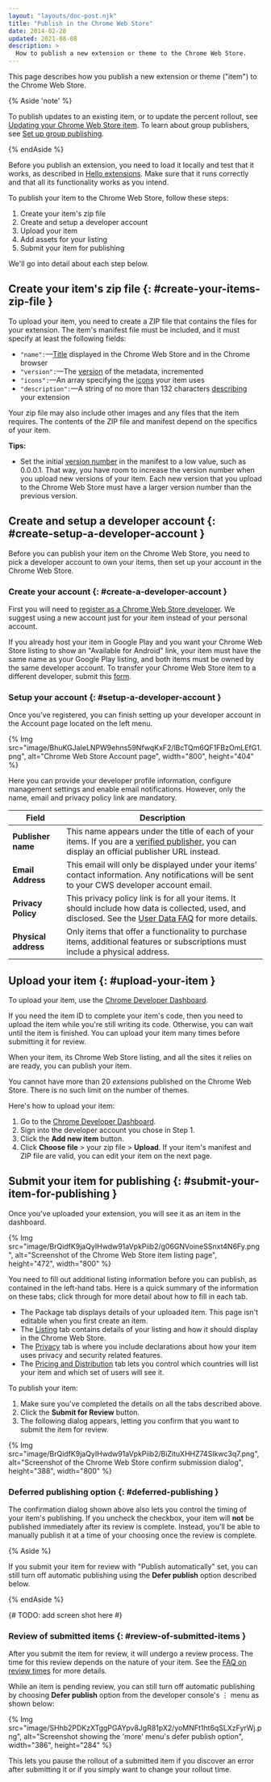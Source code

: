 ```yaml
---
layout: "layouts/doc-post.njk"
title: "Publish in the Chrome Web Store"
date: 2014-02-28
updated: 2021-08-08
description: >
  How to publish a new extension or theme to the Chrome Web Store.
---
```


This page describes how you publish a new extension or theme ("item") to the Chrome Web Store.

{% Aside 'note' %}

To publish updates to an existing item, or to update the percent rollout, see [Updating your Chrome
Web Store item][1]. To learn about group publishers, see [Set up group
publishing][2].

{% endAside %}

Before you publish an extension, you need to load it locally and test that it works, as described in
[Hello extensions][3]. Make sure that it runs correctly and that all its functionality works as you
intend.

To publish your item to the Chrome Web Store, follow these steps:

1.  Create your item's zip file
2.  Create and setup a developer account
3.  Upload your item
4.  Add assets for your listing
5.  Submit your item for publishing

We'll go into detail about each step below.

## Create your item's zip file {: #create-your-items-zip-file }

To upload your item, you need to create a ZIP file that contains the files for your extension. The
item's manifest file must be included, and it must specify at least the following fields:

- `"name":`—[Title][4] displayed in the Chrome Web Store and in the Chrome browser
- `"version":`—The [version][6] of the metadata, incremented
- `"icons":`—An array specifying the [icons][5] your item uses
- `"description":`—A string of no more than 132 characters [describing][7] your extension

Your zip file may also include other images and any files that the item requires. The contents of
the ZIP file and manifest depend on the specifics of your item.

**Tips:**

- Set the initial [version number][6] in the manifest to a low value, such as 0.0.0.1. That way, you
  have room to increase the version number when you upload new versions of your item. Each new
  version that you upload to the Chrome Web Store must have a larger version number than the
  previous version.

## Create and setup a developer account {: #create-setup-a-developer-account }

Before you can publish your item on the Chrome Web Store, you need to pick a developer account to own your items, then set up your account in the Chrome Web Store.

### Create your account {: #create-a-developer-account }

First you will need to [register as a Chrome Web Store developer][10]. We suggest using a new account just for your item instead of your personal account.

If you already host your item in Google Play and you want your Chrome Web Store listing to show an "Available for Android" link, your item must have the same name as your Google Play listing, and both items must be owned by the same developer account. To transfer your Chrome Web Store item to a different developer, submit this [form][11].

### Setup your account {: #setup-a-developer-account }

Once you've registered, you can finish setting up your developer account in the Account page located on the left menu.

{% Img src="image/BhuKGJaIeLNPW9ehns59NfwqKxF2/lBcTQm6QF1FBzOmLEfG1.png", alt="Chrome Web Store Account page", width="800", height="404" %}

Here you can provide your developer profile information, configure management settings and enable email notifications. However, only the name, email and privacy policy link are mandatory.

| Field                | Description                                                                                                                                                 |
| -------------------- | ----------------------------------------------------------------------------------------------------------------------------------------------------------- |
| **Publisher name**   | This name appears under the title of each of your items. If you are a [verified publisher][17], you can display an official publisher URL instead.          |
| **Email Address**    | This email will only be displayed under your items' contact information. Any notifications will be sent to your CWS developer account email.                |
| **Privacy Policy**   | This privacy policy link is for all your items. It should include how data is collected, used, and disclosed. See the [User Data FAQ][18] for more details. |
| **Physical address** | Only items that offer a functionality to purchase items, additional features or subscriptions must include a physical address.                              |

## Upload your item {: #upload-your-item }

To upload your item, use the [Chrome Developer Dashboard][12].

If you need the item ID to complete your item's code, then you need to upload the item while you're
still writing its code. Otherwise, you can wait until the item is finished. You can upload your item
many times before submitting it for review.

When your item, its Chrome Web Store listing, and all the sites it relies on are ready, you can
publish your item.

<div class="aside aside--note">You cannot have more than 20 <em>extensions</em> published on the Chrome Web Store. There is no such limit on the number of themes.</div>

Here's how to upload your item:

1.  Go to the [Chrome Developer Dashboard][12].
2.  Sign into the developer account you chose in Step 1.
3.  Click the **Add new item** button.
4.  Click **Choose file** > your zip file > **Upload**. If your item's manifest and ZIP file are
    valid, you can edit your item on the next page.

## Submit your item for publishing {: #submit-your-item-for-publishing }

Once you've uploaded your extension, you will see it as an item in the dashboard.

{% Img src="image/BrQidfK9jaQyIHwdw91aVpkPiib2/g06GNVoineSSnxt4N6Fy.png",
       alt="Screenshot of the Chrome Web Store item listing page", height="472", width="800" %}

You need to fill out additional listing information before you can publish, as contained in the
left-hand tabs. Here is a quick summary of the information on these tabs; click through for more
detail about how to fill in each tab.

- The Package tab displays details of your uploaded item. This page isn't editable when you first
  create an item.
- The [Listing][13] tab contains details of your listing and how it should display in the Chrome Web
  Store.
- The [Privacy][14] tab is where you include declarations about how your item uses privacy and
  security related features.
- The [Pricing and Distribution][15] tab lets you control which countries will list your item and
  which set of users will see it.

To publish your item:

1.  Make sure you've completed the details on all the tabs described above.
2.  Click the **Submit for Review** button.
3.  The following dialog appears, letting you confirm that you want to submit the item for review.

{% Img src="image/BrQidfK9jaQyIHwdw91aVpkPiib2/BiZituXHHZ74SIkwc3q7.png",
       alt="Screenshot of the Chrome Web Store confirm submission dialog",
       height="388", width="800" %}

### Deferred publishing option {: #deferred-publishing }

The confirmation dialog shown above also lets you control the timing of your item's publishing. If
you uncheck the checkbox, your item will **not** be published immediately after its review is
complete. Instead, you'll be able to manually publish it at a time of your choosing once the review
is complete.

{% Aside %}

If you submit your item for review with "Publish automatically" set, you can still turn off
automatic publishing using the **Defer publish** option described below.

{% endAside %}

{# TODO: add screen shot here #}

### Review of submitted items {: #review-of-submitted-items }

After you submit the item for review, it will undergo a review process. The time for this review
depends on the nature of your item. See the [FAQ on review times][16] for more details.

While an item is pending review, you can still turn off automatic publishing by choosing **Defer
publish** option from the developer console's &#x22EE; menu as shown below:

{% Img src="image/SHhb2PDKzXTggPGAYpv8JgR81pX2/yoMNFt1ht6qSLXzFyrWj.png",
       alt="Screenshot showing the 'more' menu's defer publish option", width="386", height="284" %}

This lets you pause the rollout of a submitted item if you discover an error after submitting it or
if you simply want to change your rollout time.

[1]: /docs/webstore/update
[2]: /docs/webstore/group-publishers
[3]: /docs/extensions/mv3/overview/#hello-extensions
[4]: /docs/extensions/mv3/manifest/name
[5]: /docs/extensions/mv3/manifest/icons
[6]: /docs/extensions/mv3/manifest/version
[7]: /docs/apps/manifest/description/
[10]: /docs/webstore/register
[11]: https://support.google.com/chrome_webstore/contact/dev_account_transfer
[12]: https://chrome.google.com/webstore/devconsole
[13]: /docs/webstore/cws-dashboard-listing
[14]: /docs/webstore/cws-dashboard-privacy
[15]: /docs/webstore/cws-dashboard-distribution
[16]: /docs/webstore/faq#faq-listing-108
[17]: /docs/webstore/cws-dashboard-listing/#displaying-your-verified-publisher-status
[18]: /docs/webstore/user_data/



